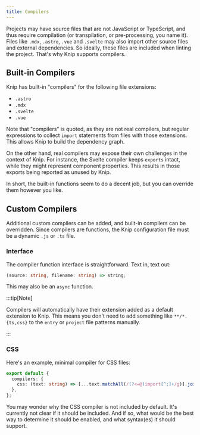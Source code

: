 ```yaml
---
title: Compilers
---
```


Projects may have source files that are not JavaScript or TypeScript, and thus
require compilation (or transpilation, or pre-processing, you name it). Files
like `.mdx`, `.astro`, `.vue` and `.svelte` may also import other source files
and external dependencies. So ideally, these files are included when linting the
project. That's why Knip supports compilers.

## Built-in Compilers

Knip has built-in "compilers" for the following file extensions:

- `.astro`
- `.mdx`
- `.svelte`
- `.vue`

Note that "compilers" is quoted, as they are not real compilers, but regular
expressions to collect `import` statements from files with those extensions.
This allows Knip to build the dependency graph.

On the other hand, real compilers may expose their own challenges in the context
of Knip. For instance, the Svelte compiler keeps `exports` intact, while they
might represent component properties. This results in those exports being
reported as unused by Knip.

In short, the built-in functions seem to do a decent job, but you can override
them however you like.

## Custom Compilers

Additional custom compilers can be added, and built-in compilers can be
overridden. Since compilers are functions, the Knip configuration file must be a
dynamic `.js` or `.ts` file.

### Interface

The compiler function interface is straightforward. Text in, text out:

```ts
(source: string, filename: string) => string;
```

This may also be an `async` function.

:::tip[Note]

Compilers will automatically have their extension added as a default extension
to Knip. This means you don't need to add something like `**/*.{ts,css}` to the
`entry` or `project` file patterns manually.

:::

### CSS

Here's an example, minimal compiler for CSS files:

```ts title="knip.ts"
export default {
  compilers: {
    css: (text: string) => [...text.matchAll(/(?<=@)import[^;]+/g)].join('\n'),
  },
};
```

You may wonder why the CSS compiler is not included by default. It's currently
not clear if it should be included. And if so, what would be the best way to
determine it should be enabled, and what syntax(es) it should support.
